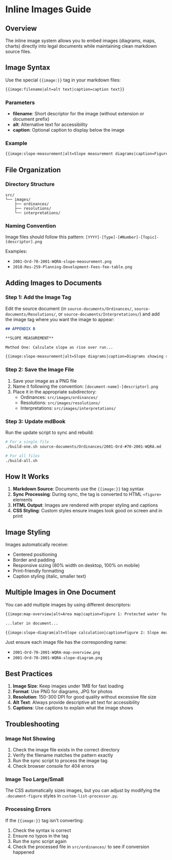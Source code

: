 # Inline Images Guide

## Overview

The inline image system allows you to embed images (diagrams, maps, charts) directly into legal documents while maintaining clean markdown source files.

## Image Syntax

Use the special `{{image:}}` tag in your markdown files:

```markdown
{{image:filename|alt=alt text|caption=caption text}}
```

### Parameters

- **filename**: Short descriptor for the image (without extension or document prefix)
- **alt**: Alternative text for accessibility
- **caption**: Optional caption to display below the image

### Example

```markdown
{{image:slope-measurement|alt=Slope measurement diagrams|caption=Figure 1: Method for determining vegetated corridors}}
```

## File Organization

### Directory Structure
```
src/
└── images/
    ├── ordinances/
    ├── resolutions/
    └── interpretations/
```

### Naming Convention

Image files should follow this pattern:
`[YYYY]-[Type]-[#Number]-[Topic]-[descriptor].png`

Examples:
- `2001-Ord-70-2001-WQRA-slope-measurement.png`
- `2018-Res-259-Planning-Development-Fees-fee-table.png`

## Adding Images to Documents

### Step 1: Add the Image Tag

Edit the source document (in `source-documents/Ordinances/`, `source-documents/Resolutions/`, or `source-documents/Interpretations/`) and add the image tag where you want the image to appear:

```markdown
## APPENDIX B

**SLOPE MEASUREMENT**

Method One: Calculate slope as rise over run...

{{image:slope-measurement|alt=Slope diagrams|caption=Diagrams showing slope measurement methods}}
```

### Step 2: Save the Image File

1. Save your image as a PNG file
2. Name it following the convention: `[document-name]-[descriptor].png`
3. Place it in the appropriate subdirectory:
   - Ordinances: `src/images/ordinances/`
   - Resolutions: `src/images/resolutions/`
   - Interpretations: `src/images/interpretations/`

### Step 3: Update mdBook

Run the update script to sync and rebuild:

```bash
# For a single file
./build-one.sh source-documents/Ordinances/2001-Ord-#70-2001-WQRA.md

# For all files
./build-all.sh
```

## How It Works

1. **Markdown Source**: Documents use the `{{image:}}` tag syntax
2. **Sync Processing**: During sync, the tag is converted to HTML `<figure>` elements
3. **HTML Output**: Images are rendered with proper styling and captions
4. **CSS Styling**: Custom styles ensure images look good on screen and in print

## Image Styling

Images automatically receive:
- Centered positioning
- Border and padding
- Responsive sizing (80% width on desktop, 100% on mobile)
- Print-friendly formatting
- Caption styling (italic, smaller text)

## Multiple Images in One Document

You can add multiple images by using different descriptors:

```markdown
{{image:map-overview|alt=Area map|caption=Figure 1: Protected water features}}

...later in document...

{{image:slope-diagram|alt=Slope calculation|caption=Figure 2: Slope measurement method}}
```

Just ensure each image file has the corresponding name:
- `2001-Ord-70-2001-WQRA-map-overview.png`
- `2001-Ord-70-2001-WQRA-slope-diagram.png`

## Best Practices

1. **Image Size**: Keep images under 1MB for fast loading
2. **Format**: Use PNG for diagrams, JPG for photos
3. **Resolution**: 150-300 DPI for good quality without excessive file size
4. **Alt Text**: Always provide descriptive alt text for accessibility
5. **Captions**: Use captions to explain what the image shows

## Troubleshooting

### Image Not Showing

1. Check the image file exists in the correct directory
2. Verify the filename matches the pattern exactly
3. Run the sync script to process the image tag
4. Check browser console for 404 errors

### Image Too Large/Small

The CSS automatically sizes images, but you can adjust by modifying the `.document-figure` styles in `custom-list-processor.py`.

### Processing Errors

If the `{{image:}}` tag isn't converting:
1. Check the syntax is correct
2. Ensure no typos in the tag
3. Run the sync script again
4. Check the processed file in `src/ordinances/` to see if conversion happened